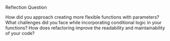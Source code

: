 Reflection Question

How did you approach creating more flexible functions with parameters?
What challenges did you face while incorporating conditional logic in your functions?
How does refactoring improve the readability and maintainability of your code?